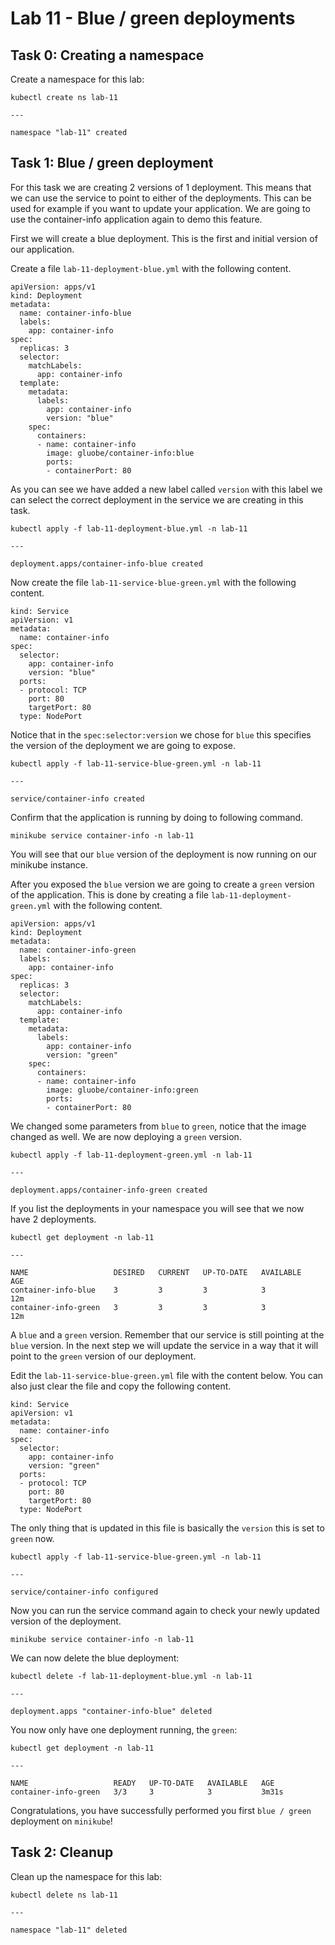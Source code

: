 # Lab 11 - Blue / green deployments

## Task 0: Creating a namespace

Create a namespace for this lab:

```
kubectl create ns lab-11

---

namespace "lab-11" created
```

## Task 1: Blue / green deployment

For this task we are creating 2 versions of 1 deployment. This means that we
can use the service to point to either of the deployments. This can be used for
example if you want to update your application. We are going to use the
container-info application again to demo this feature.

First we will create a blue deployment. This is the first and initial version
of our application.

Create a file `lab-11-deployment-blue.yml` with the following content.

```
apiVersion: apps/v1
kind: Deployment
metadata:
  name: container-info-blue
  labels:
    app: container-info
spec:
  replicas: 3
  selector:
    matchLabels:
      app: container-info
  template:
    metadata:
      labels:
        app: container-info
        version: "blue"
    spec:
      containers:
      - name: container-info
        image: gluobe/container-info:blue
        ports:
        - containerPort: 80
```

As you can see we have added a new label called `version` with this label we can
select the correct deployment in the service we are creating in this task.

```
kubectl apply -f lab-11-deployment-blue.yml -n lab-11

---

deployment.apps/container-info-blue created
```

Now create the file `lab-11-service-blue-green.yml` with the following content.

```
kind: Service
apiVersion: v1
metadata:
  name: container-info
spec:
  selector:
    app: container-info
    version: "blue"
  ports:
  - protocol: TCP
    port: 80
    targetPort: 80
  type: NodePort
```

Notice that in the `spec:selector:version` we chose for `blue` this specifies
the version of the deployment we are going to expose.

```
kubectl apply -f lab-11-service-blue-green.yml -n lab-11

---

service/container-info created
```

Confirm that the application is running by doing to following command.

```
minikube service container-info -n lab-11
```

You will see that our `blue` version of the deployment is now running on our
minikube instance.

After you exposed the `blue` version we are going to create a `green` version
of the application. This is done by creating a file
`lab-11-deployment-green.yml` with the following content.

```
apiVersion: apps/v1
kind: Deployment
metadata:
  name: container-info-green
  labels:
    app: container-info
spec:
  replicas: 3
  selector:
    matchLabels:
      app: container-info
  template:
    metadata:
      labels:
        app: container-info
        version: "green"
    spec:
      containers:
      - name: container-info
        image: gluobe/container-info:green
        ports:
        - containerPort: 80
```

We changed some parameters from `blue` to `green`, notice that the image changed
as well. We are now deploying a `green` version.

```
kubectl apply -f lab-11-deployment-green.yml -n lab-11

---

deployment.apps/container-info-green created
```

If you list the deployments in your namespace you will see that we now have 2
deployments.

```
kubectl get deployment -n lab-11

---

NAME                   DESIRED   CURRENT   UP-TO-DATE   AVAILABLE   AGE
container-info-blue    3         3         3            3           12m
container-info-green   3         3         3            3           12m
```

A `blue` and a `green` version. Remember that our service is still pointing at
the `blue` version. In the next step we will update the service in a way that it
will point to the `green` version of our deployment.

Edit the `lab-11-service-blue-green.yml` file with the content below. You can 
also just clear the file and copy the following content.

```
kind: Service
apiVersion: v1
metadata:
  name: container-info
spec:
  selector:
    app: container-info
    version: "green"
  ports:
  - protocol: TCP
    port: 80
    targetPort: 80
  type: NodePort
```

The only thing that is updated in this file is basically the `version` this is
set to `green` now.

```
kubectl apply -f lab-11-service-blue-green.yml -n lab-11

---

service/container-info configured
```

Now you can run the service command again to check your newly updated version of
the deployment.

```
minikube service container-info -n lab-11
```

We can now delete the blue deployment:

```
kubectl delete -f lab-11-deployment-blue.yml -n lab-11

---

deployment.apps "container-info-blue" deleted
```

You now only have one deployment running, the `green`:

```
kubectl get deployment -n lab-11

---

NAME                   READY   UP-TO-DATE   AVAILABLE   AGE
container-info-green   3/3     3            3           3m31s
```

Congratulations, you have successfully performed you first `blue / green` 
deployment on `minikube`!

## Task 2: Cleanup

Clean up the namespace for this lab:

```
kubectl delete ns lab-11

---

namespace "lab-11" deleted
```